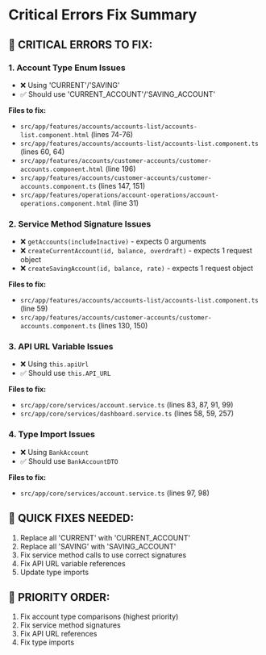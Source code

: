 # Critical Errors Fix Summary

## 🚨 **CRITICAL ERRORS TO FIX:**

### 1. **Account Type Enum Issues**
- ❌ Using 'CURRENT'/'SAVING' 
- ✅ Should use 'CURRENT_ACCOUNT'/'SAVING_ACCOUNT'

**Files to fix:**
- `src/app/features/accounts/accounts-list/accounts-list.component.html` (lines 74-76)
- `src/app/features/accounts/accounts-list/accounts-list.component.ts` (lines 60, 64)
- `src/app/features/accounts/customer-accounts/customer-accounts.component.html` (line 196)
- `src/app/features/accounts/customer-accounts/customer-accounts.component.ts` (lines 147, 151)
- `src/app/features/operations/account-operations/account-operations.component.html` (line 31)

### 2. **Service Method Signature Issues**
- ❌ `getAccounts(includeInactive)` - expects 0 arguments
- ❌ `createCurrentAccount(id, balance, overdraft)` - expects 1 request object
- ❌ `createSavingAccount(id, balance, rate)` - expects 1 request object

**Files to fix:**
- `src/app/features/accounts/accounts-list/accounts-list.component.ts` (line 59)
- `src/app/features/accounts/customer-accounts/customer-accounts.component.ts` (lines 130, 150)

### 3. **API URL Variable Issues**
- ❌ Using `this.apiUrl` 
- ✅ Should use `this.API_URL`

**Files to fix:**
- `src/app/core/services/account.service.ts` (lines 83, 87, 91, 99)
- `src/app/core/services/dashboard.service.ts` (lines 58, 59, 257)

### 4. **Type Import Issues**
- ❌ Using `BankAccount` 
- ✅ Should use `BankAccountDTO`

**Files to fix:**
- `src/app/core/services/account.service.ts` (lines 97, 98)

## 🔧 **QUICK FIXES NEEDED:**

1. Replace all 'CURRENT' with 'CURRENT_ACCOUNT'
2. Replace all 'SAVING' with 'SAVING_ACCOUNT'  
3. Fix service method calls to use correct signatures
4. Fix API URL variable references
5. Update type imports

## 📝 **PRIORITY ORDER:**
1. Fix account type comparisons (highest priority)
2. Fix service method signatures
3. Fix API URL references
4. Fix type imports
